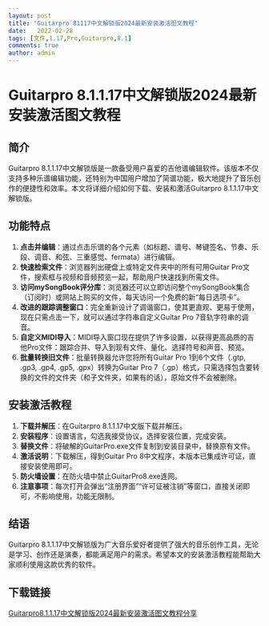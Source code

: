 ```yaml
---
layout: post
title: "Guitarpro 81117中文解锁版2024最新安装激活图文教程"
date:   2022-02-28
tags: [文件,1.17,Pro,Guitarpro,8.1]
comments: true
author: admin
---
```

# Guitarpro 8.1.1.17中文解锁版2024最新安装激活图文教程

## 简介
Guitarpro 8.1.1.17中文解锁版是一款备受用户喜爱的吉他谱编辑软件。该版本不仅支持多种乐谱编辑功能，还特别为中国用户增加了简谱功能，极大地提升了音乐创作的便捷性和效率。本文将详细介绍如何下载、安装和激活Guitarpro 8.1.1.17中文解锁版。

## 功能特点
1. **点击并编辑**：通过点击乐谱的各个元素（如标题、谱号、琴键签名、节奏、乐段、调音、和弦、三重感觉、fermata）进行编辑。
2. **快速检索文件**：浏览器列出硬盘上或特定文件夹中的所有可用Guitar Pro文件，搜索框与视频和音频预览一起，帮助用户快速找到所需文件。
3. **访问mySongBook评分库**：浏览器还可以立即访问整个mySongBook集合（订阅时）或网站上购买的文件，每天访问一个免费的新“每日选项卡”。
4. **改进的跟踪调整窗口**：完全重新设计了调谐窗口，使其更直观、更易于使用，现在只需点击一下，就可以通过字符串自定义Guitar Pro 7音轨字符串的调音。
5. **自定义MIDI导入**：MIDI导入窗口现在提供了许多设置，以获得更高品质的吉他Pro文件：跟踪合并、导入到现有文件、量化、选择符号和声音、预览。
6. **批量转换旧文件**：批量转换器允许您将所有Guitar Pro 1到6个文件（.gtp, .gp3, .gp4, .gp5, .gpx）转换为Guitar Pro 7（.gp）格式，只需选择包含要转换的文件的文件夹（和子文件夹，如果有的话），原始文件不会被删除。

## 安装激活教程
1. **下载并解压**：在Guitarpro 8.1.1.17中文版下载并解压。
2. **安装程序**：设置语言，勾选我接受协议，选择安装位置，完成安装。
3. **替换文件**：将破解的GuitarPro.exe文件复制到安装目录中，替换原有文件。
4. **激活说明**：下载解压，得到Guitar Pro 8中文程序，本版本已集成许可证，直接安装使用即可。
5. **防火墙设置**：在防火墙中禁止GuitarPro8.exe连网。
6. **注意事项**：每次打开会弹出“注册界面”“许可证被注销”等窗口，直接关闭即可，不影响使用，功能无限制。

## 结语
Guitarpro 8.1.1.17中文解锁版为广大音乐爱好者提供了强大的音乐创作工具，无论是学习、创作还是演奏，都能满足用户的需求。希望本文的安装激活教程能帮助大家顺利使用这款优秀的软件。

## 下载链接

[Guitarpro8.1.1.17中文解锁版2024最新安装激活图文教程分享](https://pan.quark.cn/s/16f28685d0d2)